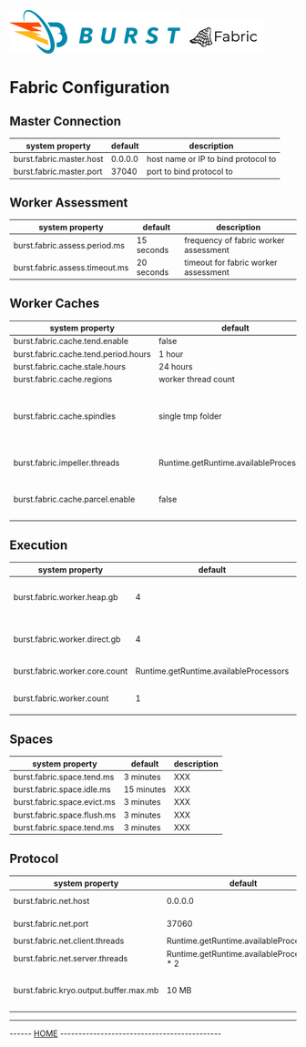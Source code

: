 ![Burst](../../../../../../../../documentation/burst_h_small.png "")
![Burst](../../../../../../../doc/fabric_small.png "")

# Fabric Configuration


## Master Connection
|  system property |  default |  description |
|---|---|---|
|  burst.fabric.master.host |  0.0.0.0 |  host name or IP to bind protocol to  |
|  burst.fabric.master.port |  37040 |  port to bind protocol to  |

## Worker Assessment
|  system property |  default |  description |
|---|---|---|
|  burst.fabric.assess.period.ms |  15 seconds |  frequency of fabric worker assessment  |
|  burst.fabric.assess.timeout.ms |  20 seconds |  timeout for fabric worker assessment  |


## Worker Caches
|  system property |  default |  description |
|---|---|---|
|  burst.fabric.cache.tend.enable |  false |  XXX  |
|  burst.fabric.cache.tend.period.hours |  1 hour |  XXX  |
|  burst.fabric.cache.stale.hours |  24 hours |  XXX  |
|  burst.fabric.cache.regions |  worker thread count |  XXX  |
|  burst.fabric.cache.spindles |  single tmp folder |  a ';' separated list of folders on separate drives  |
|  burst.fabric.impeller.threads |  Runtime.getRuntime.availableProcessors |  how many impeller threads   |
|  burst.fabric.cache.parcel.enable |  false |  enable parcel pipeline mode   |


## Execution
|  system property |  default |  description |
|---|---|---|
|  burst.fabric.worker.heap.gb |  4 |  size of worker heap mem in GB  |
|  burst.fabric.worker.direct.gb |  4 |  size of worker direct mem in GB  |
|  burst.fabric.worker.core.count |  Runtime.getRuntime.availableProcessors |  cores per worker  |
|  burst.fabric.worker.count |  1 |  number of workers in cell  |

## Spaces
|  system property |  default |  description |
|---|---|---|
|  burst.fabric.space.tend.ms |  3 minutes |  XXX  |
|  burst.fabric.space.idle.ms |  15 minutes |  XXX  |
|  burst.fabric.space.evict.ms |  3 minutes |  XXX  |
|  burst.fabric.space.flush.ms |  3 minutes |  XXX  |
|  burst.fabric.space.tend.ms |  3 minutes |  XXX  |

## Protocol
|  system property |  default |  description |
|---|---|---|
|  burst.fabric.net.host |  0.0.0.0 |  host/address for fabric net  |
|  burst.fabric.net.port |  37060 |  port for fabric net  |
|  burst.fabric.net.client.threads |  Runtime.getRuntime.availableProcessors |  XXX  |
|  burst.fabric.net.server.threads |  Runtime.getRuntime.availableProcessors * 2 |  XXX  |
|  burst.fabric.kryo.output.buffer.max.mb |  10 MB |  Max size in MB for fabric kryo output buffer  |



---
------ [HOME](../../../../../../../../../readme.md) --------------------------------------------
